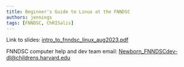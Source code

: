 ```yaml
---
title: Beginner's Guide to Linux at the FNNDSC
authors: jennings
tags: [FNNDSC, ChRISalis]
---
```


[//]: # (Slides: https://fnndsc.childrens.harvard.edu/presentations/jennings/intro_to_fnndsc_linux_aug2023.pdf)

Link to slides:
[intro_to_fnndsc_linux_aug2023.pdf](https://stack.nerc.mghpcc.org:13808/v1/AUTH_2dd3b02b267242d9b28f94a512ea9ede/fnndsc-public/presentations/jennings.zhang/intro_to_fnndsc_linux_aug2023.pdf)

FNNDSC computer help and dev team email: Newborn_FNNDSCdev-dl@childrens.harvard.edu
